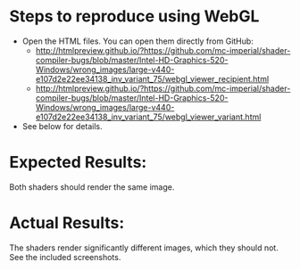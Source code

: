 
# Steps to reproduce using WebGL

* Open the HTML files. You can open them directly from GitHub:
    * http://htmlpreview.github.io/?https://github.com/mc-imperial/shader-compiler-bugs/blob/master/Intel-HD-Graphics-520-Windows/wrong_images/large-v440-e107d2e22ee34138_inv_variant_75/webgl_viewer_recipient.html
    * http://htmlpreview.github.io/?https://github.com/mc-imperial/shader-compiler-bugs/blob/master/Intel-HD-Graphics-520-Windows/wrong_images/large-v440-e107d2e22ee34138_inv_variant_75/webgl_viewer_variant.html
* See below for details.


# Expected Results:
Both shaders should render the same image.

# Actual Results:
The shaders render significantly different images, which they should not.
See the included screenshots.

